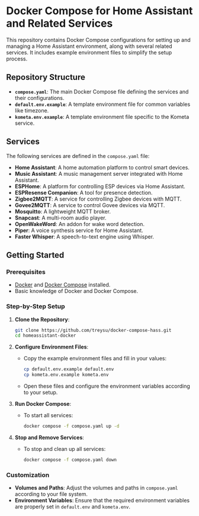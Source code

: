 # Docker Compose for Home Assistant and Related Services

This repository contains Docker Compose configurations for setting up and managing a Home Assistant environment, along with several related services. It includes example environment files to simplify the setup process.

## Repository Structure

- **`compose.yaml`**: The main Docker Compose file defining the services and their configurations.
- **`default.env.example`**: A template environment file for common variables like timezone.
- **`kometa.env.example`**: A template environment file specific to the Kometa service.

## Services

The following services are defined in the `compose.yaml` file:

- **Home Assistant**: A home automation platform to control smart devices.
- **Music Assistant**: A music management server integrated with Home Assistant.
- **ESPHome**: A platform for controlling ESP devices via Home Assistant.
- **ESPResense Companion**: A tool for presence detection.
- **Zigbee2MQTT**: A service for controlling Zigbee devices with MQTT.
- **Govee2MQTT**: A service to control Govee devices via MQTT.
- **Mosquitto**: A lightweight MQTT broker.
- **Snapcast**: A multi-room audio player.
- **OpenWakeWord**: An addon for wake word detection.
- **Piper**: A voice synthesis service for Home Assistant.
- **Faster Whisper**: A speech-to-text engine using Whisper.

## Getting Started

### Prerequisites

- [Docker](https://www.docker.com/get-started) and [Docker Compose](https://docs.docker.com/compose/install/) installed.
- Basic knowledge of Docker and Docker Compose.

### Step-by-Step Setup

1. **Clone the Repository**:
   ```sh
   git clone https://github.com/treysu/docker-compose-hass.git
   cd homeassistant-docker
   ```

2. **Configure Environment Files**:
   - Copy the example environment files and fill in your values:
     ```sh
     cp default.env.example default.env
     cp kometa.env.example kometa.env
     ```
   - Open these files and configure the environment variables according to your setup.

3. **Run Docker Compose**:
   - To start all services:
     ```sh
     docker compose -f compose.yaml up -d
     ```

4. **Stop and Remove Services**:
   - To stop and clean up all services:
     ```sh
     docker compose -f compose.yaml down
     ```

### Customization

- **Volumes and Paths**: Adjust the volumes and paths in `compose.yaml` according to your file system.
- **Environment Variables**: Ensure that the required environment variables are properly set in `default.env` and `kometa.env`.

